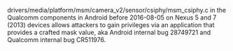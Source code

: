drivers/media/platform/msm/camera_v2/sensor/csiphy/msm_csiphy.c in the Qualcomm components in Android before 2016-08-05 on Nexus 5 and 7 (2013) devices allows attackers to gain privileges via an application that provides a crafted mask value, aka Android internal bug 28749721 and Qualcomm internal bug CR511976.